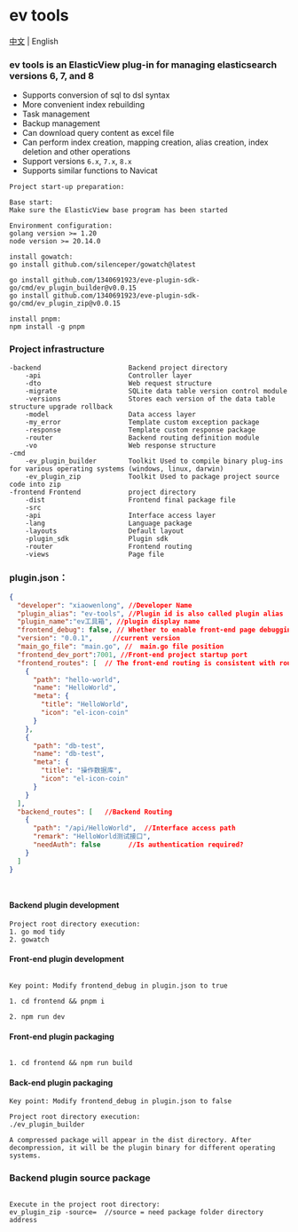 # ev tools

 [中文](./README-cn.md) | English 

### ev tools is an ElasticView plug-in for managing elasticsearch versions 6, 7, and 8

* Supports conversion of sql to dsl syntax
* More convenient index rebuilding
* Task management
* Backup management
* Can download query content as excel file
* Can perform index creation, mapping creation, alias creation, index deletion and other operations
* Support versions `6.x`, `7.x`, `8.x`
* Supports similar functions to Navicat

```
Project start-up preparation:

Base start:
Make sure the ElasticView base program has been started

Environment configuration:
golang version >= 1.20
node version >= 20.14.0

install gowatch:
go install github.com/silenceper/gowatch@latest

go install github.com/1340691923/eve-plugin-sdk-go/cmd/ev_plugin_builder@v0.0.15
go install github.com/1340691923/eve-plugin-sdk-go/cmd/ev_plugin_zip@v0.0.15

install pnpm:
npm install -g pnpm

```

### Project infrastructure

```
-backend                      Backend project directory
    -api                      Controller layer
    -dto                      Web request structure
    -migrate                  SQLite data table version control module
    -versions                 Stores each version of the data table structure upgrade rollback
    -model                    Data access layer
    -my_error                 Template custom exception package
    -response                 Template custom response package
    -router                   Backend routing definition module
    -vo                       Web response structure
-cmd
    -ev_plugin_builder        Toolkit Used to compile binary plug-ins for various operating systems (windows, linux, darwin)
    -ev_plugin_zip            Toolkit Used to package project source code into zip
-frontend Frontend            project directory
    -dist                     Frontend final package file
    -src
    -api                      Interface access layer
    -lang                     Language package
    -layouts                  Default layout
    -plugin_sdk               Plugin sdk
    -router                   Frontend routing
    -views                    Page file
```

### plugin.json：

```json
{
  "developer": "xiaowenlong", //Developer Name
  "plugin_alias": "ev-tools", //Plugin id is also called plugin alias
  "plugin_name":"ev工具箱", //plugin display name
  "frontend_debug": false, // Whether to enable front-end page debugging
  "version": "0.0.1",     //current version
  "main_go_file": "main.go", //  main.go file position
  "frontend_dev_port":7001, //Front-end project startup port
  "frontend_routes": [  // The front-end routing is consistent with routes
    {
      "path": "hello-world", 
      "name": "HelloWorld",
      "meta": {
        "title": "HelloWorld",
        "icon": "el-icon-coin"
      }
    },
    {
      "path": "db-test",
      "name": "db-test",
      "meta": {
        "title": "操作数据库",
        "icon": "el-icon-coin"
      }
    }
  ],
  "backend_routes": [   //Backend Routing
    {
      "path": "/api/HelloWorld",  //Interface access path
      "remark": "HelloWorld测试接口", 
      "needAuth": false       //Is authentication required?
    }
  ]
}




```   




#### Backend plugin development

```
Project root directory execution:
1. go mod tidy
2. gowatch

```

#### Front-end plugin development
```

Key point: Modify frontend_debug in plugin.json to true

1. cd frontend && pnpm i

2. npm run dev

```

#### Front-end plugin packaging
```

1. cd frontend && npm run build

```

#### Back-end plugin packaging

```
Key point: Modify frontend_debug in plugin.json to false

Project root directory execution:
./ev_plugin_builder

A compressed package will appear in the dist directory. After decompression, it will be the plugin binary for different operating systems.

```
### Backend plugin source package

```

Execute in the project root directory:
ev_plugin_zip -source=  //source = need package folder directory address

```


